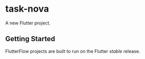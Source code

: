 # task-nova

A new Flutter project.

## Getting Started

FlutterFlow projects are built to run on the Flutter _stable_ release.
